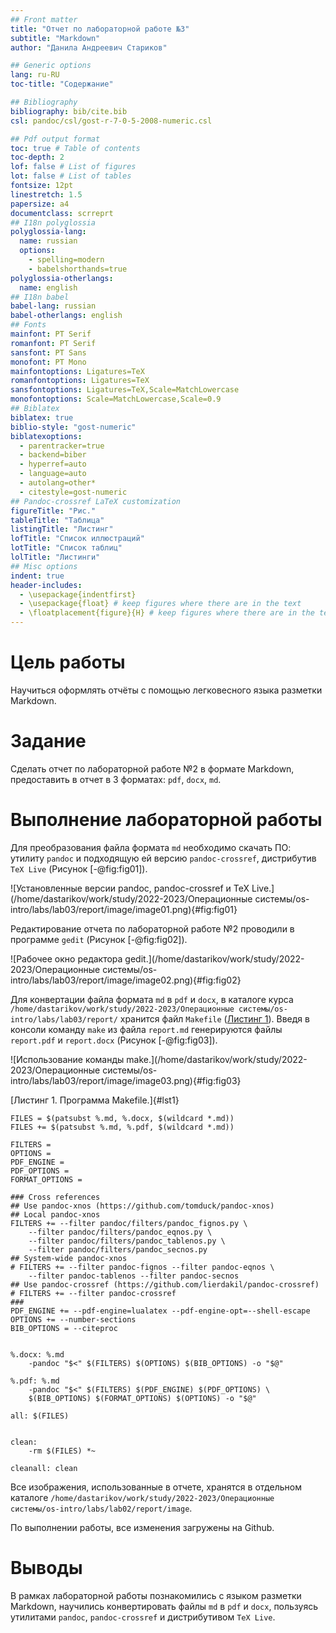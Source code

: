 ```yaml
---
## Front matter
title: "Отчет по лабораторной работе №3"
subtitle: "Markdown"
author: "Данила Андреевич Стариков"

## Generic options
lang: ru-RU
toc-title: "Содержание"

## Bibliography
bibliography: bib/cite.bib
csl: pandoc/csl/gost-r-7-0-5-2008-numeric.csl

## Pdf output format
toc: true # Table of contents
toc-depth: 2
lof: false # List of figures
lot: false # List of tables
fontsize: 12pt
linestretch: 1.5
papersize: a4
documentclass: scrreprt
## I18n polyglossia
polyglossia-lang:
  name: russian
  options:
	- spelling=modern
	- babelshorthands=true
polyglossia-otherlangs:
  name: english
## I18n babel
babel-lang: russian
babel-otherlangs: english
## Fonts
mainfont: PT Serif
romanfont: PT Serif
sansfont: PT Sans
monofont: PT Mono
mainfontoptions: Ligatures=TeX
romanfontoptions: Ligatures=TeX
sansfontoptions: Ligatures=TeX,Scale=MatchLowercase
monofontoptions: Scale=MatchLowercase,Scale=0.9
## Biblatex
biblatex: true
biblio-style: "gost-numeric"
biblatexoptions:
  - parentracker=true
  - backend=biber
  - hyperref=auto
  - language=auto
  - autolang=other*
  - citestyle=gost-numeric
## Pandoc-crossref LaTeX customization
figureTitle: "Рис."
tableTitle: "Таблица"
listingTitle: "Листинг"
lofTitle: "Список иллюстраций"
lotTitle: "Список таблиц"
lolTitle: "Листинги"
## Misc options
indent: true
header-includes:
  - \usepackage{indentfirst}
  - \usepackage{float} # keep figures where there are in the text
  - \floatplacement{figure}{H} # keep figures where there are in the text
---
```


# Цель работы

Научиться оформлять отчёты с помощью легковесного языка разметки Markdown.

# Задание

Сделать отчет по лабораторной работе №2 в формате Markdown, предоставить в отчет в 3 форматах: `pdf`, `docx`, `md`.

# Выполнение лабораторной работы

Для преобразования файла формата `md` необходимо скачать ПО: утилиту `pandoc` и подходящую ей версию `pandoc-crossref`, дистрибутив `TeX Live` (Рисунок [-@fig:fig01]).

![Установленные версии pandoc, pandoc-crossref и TeX Live.](/home/dastarikov/work/study/2022-2023/Операционные системы/os-intro/labs/lab03/report/image/image01.png){#fig:fig01}

Редактирование отчета по лабораторной работе №2 проводили в программе `gedit` (Рисунок [-@fig:fig02]). 

![Рабочее окно редактора gedit.](/home/dastarikov/work/study/2022-2023/Операционные системы/os-intro/labs/lab03/report/image/image02.png){#fig:fig02}

Для конвертации файла формата `md` в `pdf` и `docx`, в каталоге курса `/home/dastarikov/work/study/2022-2023/Операционные системы/os-intro/labs/lab03/report/` хранится файл `Makefile` ([Листинг 1](#lst1)). Введя в консоли команду `make` из файла `report.md` генерируются  файлы `report.pdf` и `report.docx` (Рисунок [-@fig:fig03]).

![Использование команды make.](/home/dastarikov/work/study/2022-2023/Операционные системы/os-intro/labs/lab03/report/image/image03.png){#fig:fig03}

[Листинг 1. Программа Makefile.]{#lst1}
```{.makefile .numberLines }
FILES = $(patsubst %.md, %.docx, $(wildcard *.md))
FILES += $(patsubst %.md, %.pdf, $(wildcard *.md))

FILTERS =
OPTIONS =
PDF_ENGINE =
PDF_OPTIONS =
FORMAT_OPTIONS =

### Cross references
## Use pandoc-xnos (https://github.com/tomduck/pandoc-xnos)
## Local pandoc-xnos
FILTERS += --filter pandoc/filters/pandoc_fignos.py \
	--filter pandoc/filters/pandoc_eqnos.py \
	--filter pandoc/filters/pandoc_tablenos.py \
	--filter pandoc/filters/pandoc_secnos.py
## System-wide pandoc-xnos
# FILTERS += --filter pandoc-fignos --filter pandoc-eqnos \
	--filter pandoc-tablenos --filter pandoc-secnos
## Use pandoc-crossref (https://github.com/lierdakil/pandoc-crossref)
# FILTERS += --filter pandoc-crossref
###
PDF_ENGINE += --pdf-engine=lualatex --pdf-engine-opt=--shell-escape
OPTIONS += --number-sections
BIB_OPTIONS = --citeproc


%.docx: %.md
	-pandoc "$<" $(FILTERS) $(OPTIONS) $(BIB_OPTIONS) -o "$@"

%.pdf: %.md
	-pandoc "$<" $(FILTERS) $(PDF_ENGINE) $(PDF_OPTIONS) \
	$(BIB_OPTIONS) $(FORMAT_OPTIONS) $(OPTIONS) -o "$@"

all: $(FILES)


clean:
	-rm $(FILES) *~

cleanall: clean
```

Все изображения, использованные в отчете, хранятся в отдельном каталоге `/home/dastarikov/work/study/2022-2023/Операционные системы/os-intro/labs/lab02/report/image`.

По выполнении работы, все изменения загружены на Github.

# Выводы

В рамках лабораторной работы познакомились с языком разметки Markdown, научились конвертировать файлы `md` в `pdf` и `docx`, пользуясь утилитами `pandoc`, `pandoc-crossref` и дистрибутивом `TeX Live`.
